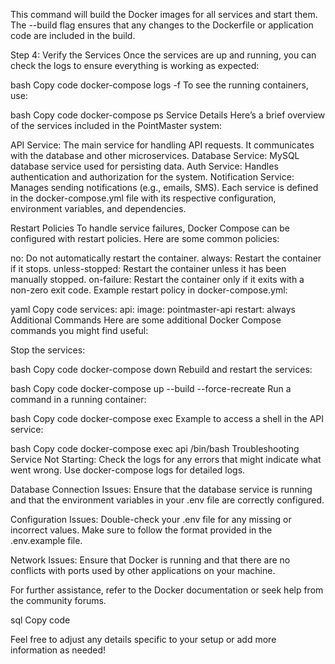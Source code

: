 This command will build the Docker images for all services and start them. The --build flag ensures that any changes to the Dockerfile or application code are included in the build.

Step 4: Verify the Services
Once the services are up and running, you can check the logs to ensure everything is working as expected:

bash
Copy code
docker-compose logs -f
To see the running containers, use:

bash
Copy code
docker-compose ps
Service Details
Here’s a brief overview of the services included in the PointMaster system:

API Service: The main service for handling API requests. It communicates with the database and other microservices.
Database Service: MySQL database service used for persisting data.
Auth Service: Handles authentication and authorization for the system.
Notification Service: Manages sending notifications (e.g., emails, SMS).
Each service is defined in the docker-compose.yml file with its respective configuration, environment variables, and dependencies.

Restart Policies
To handle service failures, Docker Compose can be configured with restart policies. Here are some common policies:

no: Do not automatically restart the container.
always: Restart the container if it stops.
unless-stopped: Restart the container unless it has been manually stopped.
on-failure: Restart the container only if it exits with a non-zero exit code.
Example restart policy in docker-compose.yml:

yaml
Copy code
services:
  api:
    image: pointmaster-api
    restart: always
Additional Commands
Here are some additional Docker Compose commands you might find useful:

Stop the services:

bash
Copy code
docker-compose down
Rebuild and restart the services:

bash
Copy code
docker-compose up --build --force-recreate
Run a command in a running container:

bash
Copy code
docker-compose exec <service-name> <command>
Example to access a shell in the API service:

bash
Copy code
docker-compose exec api /bin/bash
Troubleshooting
Service Not Starting: Check the logs for any errors that might indicate what went wrong. Use docker-compose logs <service-name> for detailed logs.

Database Connection Issues: Ensure that the database service is running and that the environment variables in your .env file are correctly configured.

Configuration Issues: Double-check your .env file for any missing or incorrect values. Make sure to follow the format provided in the .env.example file.

Network Issues: Ensure that Docker is running and that there are no conflicts with ports used by other applications on your machine.

For further assistance, refer to the Docker documentation or seek help from the community forums.

sql
Copy code

Feel free to adjust any details specific to your setup or add more information as needed!

